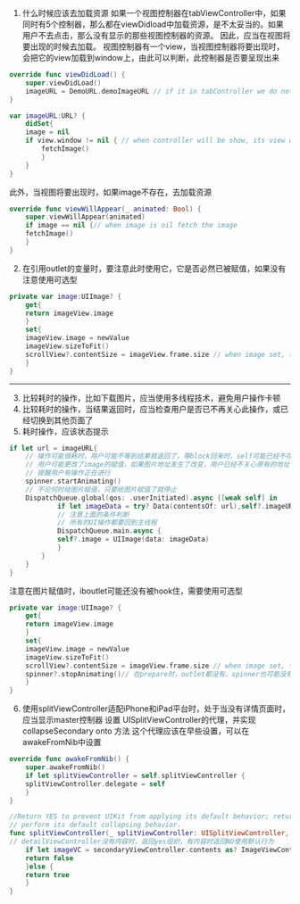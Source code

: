 1. 什么时候应该去加载资源
如果一个视图控制器在tabViewController中，如果同时有5个控制器，那么都在viewDidload中加载资源，是不太妥当的。如果用户不去点击，那么没有显示的那些视图控制器的资源。
因此，应当在视图将要出现的时候去加载。
视图控制器有一个view，当视图控制器将要出现时，会把它的view加载到window上，由此可以判断，此控制器是否要呈现出来
```swift
override func viewDidLoad() {
    super.viewDidLoad()
    imageURL = DemoURL.demoImageURL // if it in tabController we do not want load view until it will appear
}

var imageURL:URL? {
    didSet{
    image = nil
    if view.window != nil { // when controller will be show, its view will be add to window
        fetchImage()
        }
    }
}

```
此外，当视图将要出现时，如果image不存在，去加载资源

```swift
override func viewWillAppear(_ animated: Bool) {
    super.viewWillAppear(animated)
    if image == nil {// when image is nil fetch the image
    fetchImage()
    }
}
```

2. 在引用outlet的变量时，要注意此时使用它，它是否必然已被赋值，如果没有注意使用可选型

```swift
private var image:UIImage? {
    get{
    return imageView.image
    }
    set{
    imageView.image = newValue
    imageView.sizeToFit()
    scrollView?.contentSize = imageView.frame.size // when image set, the scorllView may be nil
    }
}
```
---

3. 比较耗时的操作，比如下载图片，应当使用多线程技术，避免用户操作卡顿
4. 比较耗时的操作，当结果返回时，应当检查用户是否已不再关心此操作，或已经切换到其他页面了
5. 耗时操作，应该状态提示
```swift
if let url = imageURL{
    // 操作可能很耗时，用户可能不等到结果就返回了，等block回来时，self可能已经不存在了。
    // 用户可能更改了image的赋值，如果图片地址发生了改变，用户已经不关心原有的地址了
    // 提醒用户有操作正在进行
    spinner.startAnimating()
    // 不论何时给图片赋值，只要给图片赋值了就停止
    DispatchQueue.global(qos: .userInitiated).async {[weak self] in
            if let imageData = try? Data(contentsOf: url),self?.imageURL == url{
            // 注意上面的条件判断
            // 所有的UI操作都要回到主线程
            DispatchQueue.main.async {
            self?.image = UIImage(data: imageData)
            }
        }
    }
}
```
注意在图片赋值时，iboutlet可能还没有被hook住，需要使用可选型
```swift
private var image:UIImage? {
    get{
    return imageView.image
    }
    set{
    imageView.image = newValue
    imageView.sizeToFit()
    scrollView?.contentSize = imageView.frame.size // when image set, the scorllView may be nil
    spinner?.stopAnimating()// 在prepare时，outlet都没有，spinner也可能没有被赋值
    }
}
```

6. 使用splitViewController适配iPhone和iPad平台时，处于当没有详情页面时，应当显示master控制器
设置 UISplitViewController的代理，并实现collapseSecondary onto 方法
这个代理应该在早些设置，可以在awakeFromNib中设置
```swift
override func awakeFromNib() {
    super.awakeFromNib()
    if let splitViewController = self.splitViewController {
    splitViewController.delegate = self
    }
}

//Return YES to prevent UIKit from applying its default behavior; return NO to request that UIKit
// perform its default collapsing behavior.
func splitViewController(_ splitViewController: UISplitViewController, collapseSecondary secondaryViewController: UIViewController, onto primaryViewController: UIViewController) -> Bool {
// detailViewController没有内容时，返回yes组织，有内容时返回NO使用默认行为
    if let imageVC = secondaryViewController.contents as? ImageViewController, imageVC.imageURL != nil {
    return false
    }else {
    return true
    }
}
```
